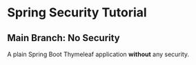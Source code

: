 # Spring Security Tutorial

## Main Branch: No Security

A plain Spring Boot Thymeleaf application **without** any security.
